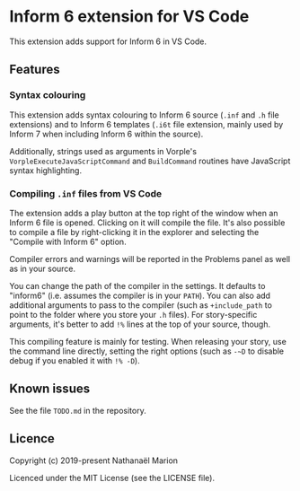 # Inform 6 extension for VS Code

This extension adds support for Inform 6 in VS Code.

## Features

### Syntax colouring

This extension adds syntax colouring to Inform 6 source (`.inf` and `.h` file extensions) and to Inform 6 templates (`.i6t` file extension, mainly used by Inform 7 when including Inform 6 within the source).

Additionally, strings used as arguments in Vorple's `VorpleExecuteJavaScriptCommand` and `BuildCommand` routines have JavaScript syntax highlighting.

### Compiling `.inf` files from VS Code

The extension adds a play button at the top right of the window when an Inform 6 file is opened. Clicking on it will compile the file. It's also possible to compile a file by right-clicking it in the explorer and selecting the "Compile with Inform 6" option.

Compiler errors and warnings will be reported in the Problems panel as well as in your source.

You can change the path of the compiler in the settings. It defaults to "inform6" (i.e. assumes the compiler is in your `PATH`). You can also add additional arguments to pass to the compiler (such as `+include_path` to point to the folder where you store your `.h` files). For story-specific arguments, it's better to add `!%` lines at the top of your source, though.

This compiling feature is mainly for testing. When releasing your story, use the command line directly, setting the right options (such as `-~D` to disable debug if you enabled it with `!% -D`).

## Known issues

See the file `TODO.md` in the repository.

## Licence

Copyright (c) 2019-present Nathanaël Marion

Licenced under the MIT License (see the LICENSE file).
